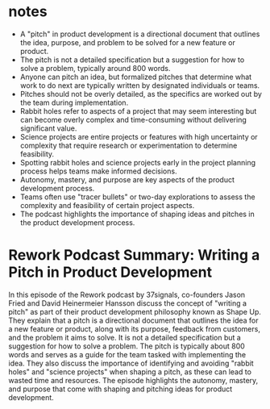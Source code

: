 # notes
- A "pitch" in product development is a directional document that outlines the idea, purpose, and problem to be solved for a new feature or product.
- The pitch is not a detailed specification but a suggestion for how to solve a problem, typically around 800 words.
- Anyone can pitch an idea, but formalized pitches that determine what work to do next are typically written by designated individuals or teams.
- Pitches should not be overly detailed, as the specifics are worked out by the team during implementation.
- Rabbit holes refer to aspects of a project that may seem interesting but can become overly complex and time-consuming without delivering significant value.
- Science projects are entire projects or features with high uncertainty or complexity that require research or experimentation to determine feasibility.
- Spotting rabbit holes and science projects early in the project planning process helps teams make informed decisions.
- Autonomy, mastery, and purpose are key aspects of the product development process.
- Teams often use "tracer bullets" or two-day explorations to assess the complexity and feasibility of certain project aspects.
- The podcast highlights the importance of shaping ideas and pitches in the product development process.

# Rework Podcast Summary: Writing a Pitch in Product Development

In this episode of the Rework podcast by 37signals, co-founders Jason Fried and David Heinermeier Hansson discuss the concept of "writing a pitch" as part of their product development philosophy known as Shape Up. They explain that a pitch is a directional document that outlines the idea for a new feature or product, along with its purpose, feedback from customers, and the problem it aims to solve. It is not a detailed specification but a suggestion for how to solve a problem. The pitch is typically about 800 words and serves as a guide for the team tasked with implementing the idea. They also discuss the importance of identifying and avoiding "rabbit holes" and "science projects" when shaping a pitch, as these can lead to wasted time and resources. The episode highlights the autonomy, mastery, and purpose that come with shaping and pitching ideas for product development.
